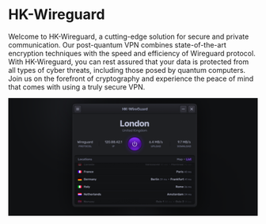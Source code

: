 # HK-Wireguard

Welcome to HK-Wireguard, a cutting-edge solution for secure and private communication. Our post-quantum VPN combines state-of-the-art encryption techniques with the speed and efficiency of Wireguard protocol. With HK-Wireguard, you can rest assured that your data is protected from all types of cyber threats, including those posed by quantum computers. Join us on the forefront of cryptography and experience the peace of mind that comes with using a truly secure VPN.

![HK-Wireguard](design.png)

